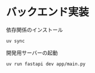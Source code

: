 # バックエンド実装

依存関係のインストール

```console
uv sync
```

開発用サーバーの起動

```console
uv run fastapi dev app/main.py
```
